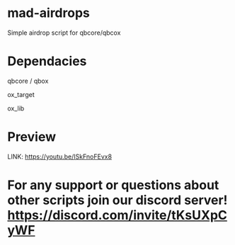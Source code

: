 # mad-airdrops
Simple airdrop script for qbcore/qbcox


# Dependacies

qbcore / qbox

ox_target

ox_lib

# Preview

LINK: https://youtu.be/ISkFnoFEvx8

# For any support or questions about other scripts join our discord server! https://discord.com/invite/tKsUXpCyWF
